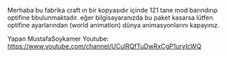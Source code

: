 Merhaba bu fabrika craft ın bir kopyasıdır içinde 121 tane mod barındırıp optifine bbulunmaktadır. eğer bilgisayaranızda bu paket kasarsa lütfen optifine ayarlarından (world animation) dünya animasyonlarını kapayınız.

Yapan MustafaSoykamer
Youtube: https://www.youtube.com/channel/UCulRQfTuDwRxCgP1uryIcWQ

